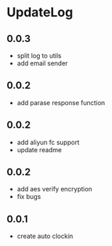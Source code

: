 # UpdateLog

## 0.0.3

- split log to utils
- add email sender

## 0.0.2

- add parase response function

## 0.0.2

- add aliyun fc support
- update readme

## 0.0.2

- add aes verify encryption
- fix bugs

## 0.0.1

- create auto clockin